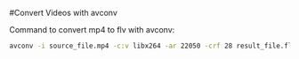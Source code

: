 #Convert Videos with avconv

Command to convert mp4 to flv with avconv:

```bash
avconv -i source_file.mp4 -c:v libx264 -ar 22050 -crf 28 result_file.flv
```
